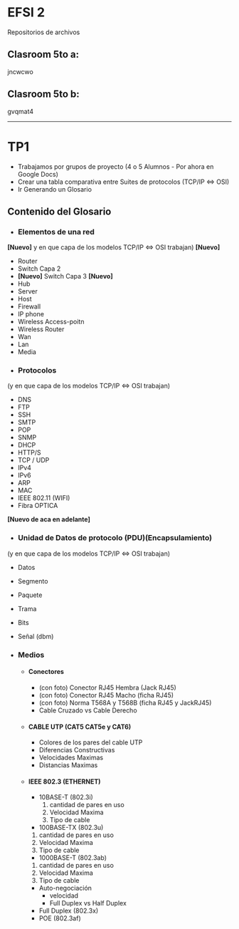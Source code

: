 # EFSI 2
Repositorios de archivos
## Clasroom 5to a:
jncwcwo
## Clasroom 5to b:
gvqmat4

___

# TP1
* Trabajamos por grupos de proyecto (4 o 5 Alumnos - Por ahora en Google Docs)
* Crear una tabla comparativa entre Suites de protocolos (TCP/IP \<=\> OSI)
* Ir Generando un Glosario

## Contenido del Glosario

* ### Elementos de una red
__\[Nuevo\]__ y en que capa de los modelos TCP/IP \<=\> OSI trabajan) __\[Nuevo\]__
  *  Router
  *  Switch Capa 2
  * __\[Nuevo\]__ Switch Capa 3 __\[Nuevo\]__
  *  Hub
  *  Server
  *  Host
  *  Firewall
  *  IP phone
  *  Wireless Access-poitn
  *  Wireless Router
  *  Wan
  *  Lan
  *  Media
* ### Protocolos
(y en que capa de los modelos TCP/IP \<=\> OSI trabajan)
  *  DNS
  *  FTP
  *  SSH
  *  SMTP
  *  POP
  *  SNMP
  *  DHCP
  *  HTTP/S
  *  TCP / UDP
  *  IPv4
  *  IPv6
  *  ARP
  *  MAC
  *  IEEE 802.11 (WIFI)
  *  Fibra OPTICA

__\[Nuevo de aca en adelante\]__
* ###   Unidad de Datos de protocolo (PDU)(Encapsulamiento)
(y en que capa de los modelos TCP/IP \<=\> OSI trabajan)
  * Datos
  * Segmento
  * Paquete
  * Trama
  * Bits
  * Señal (dbm)

* ###   Medios
  * #### Conectores
    * (con foto) Conector RJ45 Hembra (Jack RJ45)
    * (con foto) Conector RJ45 Macho (ficha RJ45)
    * (con foto) Norma T568A y T568B (ficha RJ45 y JackRJ45)
    * Cable Cruzado vs Cable Derecho
  * #### CABLE UTP (CAT5 CAT5e y CAT6)
    * Colores de los pares del cable UTP
    * Diferencias Constructivas
    * Velocidades Maximas
    * Distancias Maximas
  * #### IEEE 802.3 (ETHERNET)
    * 10BASE-T (802.3i)
        1. cantidad de pares en uso
        2. Velocidad Maxima
        3. Tipo de cable
    * 100BASE-TX (802.3u)
     1. cantidad de pares en uso
     2. Velocidad Maxima
     3. Tipo de cable
    * 1000BASE-T (802.3ab)
     1. cantidad de pares en uso
     2. Velocidad Maxima
     3. Tipo de cable
    * Auto-negociación
      * velocidad
      * Full Duplex vs Half Duplex
    * Full Duplex (802.3x)
    * POE (802.3af)
